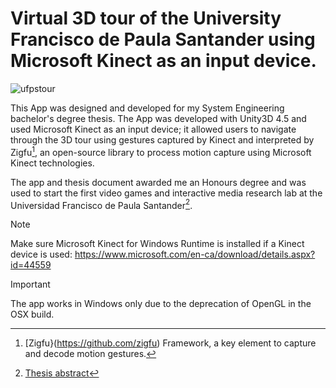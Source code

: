 # Virtual 3D tour of the University Francisco de Paula Santander using Microsoft Kinect as an input device.

![ufpstour](https://github.com/MethodCa/UFPSVirtualTour/assets/15893276/2c49b2c2-8a72-4fb7-bd0a-ea0c5a2edf24)

This App was designed and developed for my System Engineering bachelor's degree thesis.
The App was developed with Unity3D 4.5 and used Microsoft Kinect as an input device; it allowed users to navigate through the 3D tour using gestures captured by Kinect and interpreted by Zigfu[^1], an open-source library to process motion capture using Microsoft Kinect technologies.

The app and thesis document awarded me an Honours degree and was used to start the first video games and interactive media research lab at the Universidad Francisco de Paula Santander[^2].

> [!NOTE]
> Make sure Microsoft Kinect for Windows Runtime is installed if a Kinect device is used: https://www.microsoft.com/en-ca/download/details.aspx?id=44559

> [!IMPORTANT]
> The app works in Windows only due to the deprecation of OpenGL in the OSX build.
> [^1]: [Zigfu}(https://github.com/zigfu) Framework, a key element to capture and decode motion gestures.
> [^2]: [Thesis abstract](https://catalogobiblioteca.ufps.edu.co/descargas/tesis/152401.pdf)

